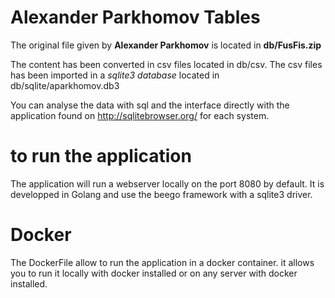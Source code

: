
# Alexander Parkhomov Tables

The original file given by **Alexander Parkhomov** is located in **db/FusFis.zip**

The content has been converted in csv files located in db/csv.
The csv files has been imported in a _sqlite3 database_ located in db/sqlite/aparkhomov.db3

You can analyse the data with sql and the interface directly with the application found on http://sqlitebrowser.org/ for each system.

# to run the application

The application will run a webserver locally on the port 8080 by default. It is developped in Golang and use the beego framework with a sqlite3 driver. 


# Docker

The DockerFile allow to run the application in a docker container. it allows you to run it locally with docker installed or on any server with docker installed.


